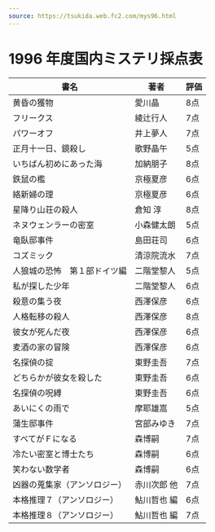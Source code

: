 ```yaml
---
source: https://tsukida.web.fc2.com/mys96.html
---
```


# 1996 年度国内ミステリ採点表
| 書名             | 著者     | 評価  |
| -------------- | ------ | --- |
| 黄昏の獲物          | 愛川晶    | 8点  |
| フリークス          | 綾辻行人   | 7点  |
| パワーオフ          | 井上夢人   | 7点  |
| 正月十一日、鏡殺し      | 歌野晶午   | 5点  |
| いちばん初めにあった海    | 加納朋子   | 8点  |
| 鉄鼠の檻           | 京極夏彦   | 6点  |
| 絡新婦の理          | 京極夏彦   | 6点  |
| 星降り山荘の殺人       | 倉知 淳   | 8点  |
| ネヌウェンラーの密室     | 小森健太朗  | 5点  |
| 竜臥邸事件          | 島田荘司   | 6点  |
| コズミック          | 清涼院流水  | 7点  |
| 人狼城の恐怖　第１部ドイツ編 | 二階堂黎人  | 5点  |
| 私が探した少年        | 二階堂黎人  | 6点  |
| 殺意の集う夜         | 西澤保彦   | 6点  |
| 人格転移の殺人        | 西澤保彦   | 8点  |
| 彼女が死んだ夜        | 西澤保彦   | 6点  |
| 麦酒の家の冒険        | 西澤保彦   | 6点  |
| 名探偵の掟          | 東野圭吾   | 7点  |
| どちらかが彼女を殺した    | 東野圭吾   | 6点  |
| 名探偵の呪縛         | 東野圭吾   | 6点  |
| あいにくの雨で        | 摩耶雄嵩   | 5点  |
| 蒲生邸事件          | 宮部みゆき  | 7点  |
| すべてがＦになる       | 森博嗣    | 7点  |
| 冷たい密室と博士たち     | 森博嗣    | 6点  |
| 笑わない数学者        | 森博嗣    | 6点  |
| 凶器の蒐集家（アンソロジー） | 赤川次郎 他 | 7点  |
| 本格推理７（アンソロジー）  | 鮎川哲也 編 | 6点  |
| 本格推理８（アンソロジー）  | 鮎川哲也 編 | 7点  |
